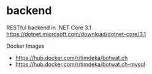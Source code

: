 # backend
RESTful backend in .NET Core 3.1
https://dotnet.microsoft.com/download/dotnet-core/3.1

Docker Images 
- https://hub.docker.com/r/timdeka/botwat.ch
- https://hub.docker.com/r/timdeka/botwat.ch-mysql
